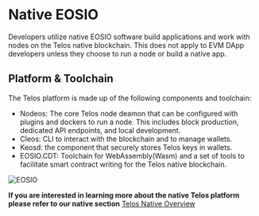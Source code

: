# Native EOSIO

Developers utilize native EOSIO software build applications and work with nodes on the Telos native blockchain. This does not apply to EVM DApp developers unless they choose to run a node or build a native app. 

## Platform & Toolchain

The Telos platform is made up of the following components and toolchain:

- Nodeos: The core Telos node deamon that can be configured with plugins and dockers to run a node. This includes block production, dedicated API endpoints, and local development.
- Cleos: CLI to interact with the blockchain and to manage wallets.
- Keosd: the component that securely stores Telos keys in wallets.
- EOSIO.CDT: Toolchain for WebAssembly(Wasm) and a set of tools to facilitate smart contract writing for the Telos native blockchain. 

![EOSIO](/img/eosio_development_lifecycle.png)

__If you are interested in learning more about the native Telos platform please refer to our native section__ [Telos Native Overview](/native/native_telos)
